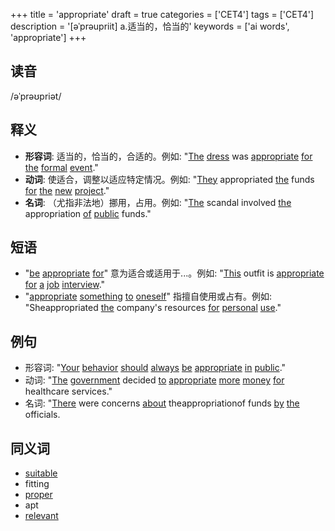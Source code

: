 +++
title = 'appropriate'
draft = true
categories = ['CET4']
tags = ['CET4']
description = '[əˈprəupriit] a.适当的，恰当的'
keywords = ['ai words', 'appropriate']
+++

## 读音
/əˈprəʊpriət/

## 释义
- **形容词**: 适当的，恰当的，合适的。例如: "[The](/zh/post/the/) [dress](/zh/post/dress/) was [appropriate](/zh/post/appropriate/) [for](/zh/post/for/) [the](/zh/post/the/) [formal](/zh/post/formal/) [event](/zh/post/event/)."
- **动词**: 使适合，调整以适应特定情况。例如: "[They](/zh/post/they/) appropriated [the](/zh/post/the/) funds [for](/zh/post/for/) [the](/zh/post/the/) [new](/zh/post/new/) [project](/zh/post/project/)."
- **名词**: （尤指非法地）挪用，占用。例如: "[The](/zh/post/the/) scandal involved [the](/zh/post/the/) appropriation [of](/zh/post/of/) [public](/zh/post/public/) funds."

## 短语
- "[be](/zh/post/be/) [appropriate](/zh/post/appropriate/) [for](/zh/post/for/)" 意为适合或适用于...。例如: "[This](/zh/post/this/) outfit is [appropriate](/zh/post/appropriate/) [for](/zh/post/for/) [a](/zh/post/a/) [job](/zh/post/job/) [interview](/zh/post/interview/)."
- "[appropriate](/zh/post/appropriate/) [something](/zh/post/something/) [to](/zh/post/to/) [oneself](/zh/post/oneself/)" 指擅自使用或占有。例如: "Sheappropriated [the](/zh/post/the/) company's resources [for](/zh/post/for/) [personal](/zh/post/personal/) [use](/zh/post/use/)."

## 例句
- 形容词: "[Your](/zh/post/your/) [behavior](/zh/post/behavior/) [should](/zh/post/should/) [always](/zh/post/always/) [be](/zh/post/be/) [appropriate](/zh/post/appropriate/) [in](/zh/post/in/) [public](/zh/post/public/)."
- 动词: "[The](/zh/post/the/) [government](/zh/post/government/) decided [to](/zh/post/to/) [appropriate](/zh/post/appropriate/) [more](/zh/post/more/) [money](/zh/post/money/) [for](/zh/post/for/) healthcare services."
- 名词: "[There](/zh/post/there/) were concerns [about](/zh/post/about/) theappropriationof funds [by](/zh/post/by/) [the](/zh/post/the/) officials.

## 同义词
- [suitable](/zh/post/suitable/)
- fitting
- [proper](/zh/post/proper/)
- apt
- [relevant](/zh/post/relevant/)
